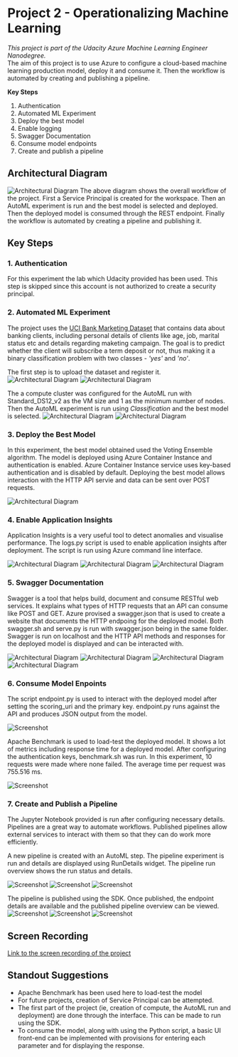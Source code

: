 
# Project 2 - Operationalizing Machine Learning


*This project is part of the Udacity Azure Machine Learning Engineer Nanodegree.* <br>
The aim of this project is to use Azure to configure a cloud-based machine learning production model, deploy it and consume it. Then the workflow is automated by creating and publishing a pipeline.<br>

**Key Steps**
<ol>
<li>Authentication</li>
<li>Automated ML Experiment</li>
<li>Deploy the best model</li>
<li>Enable logging</li>
<li>Swagger Documentation</li>
<li>Consume model endpoints</li>
<li>Create and publish a pipeline</li>
</ol>


## Architectural Diagram
![Architectural Diagram](./images/arch-diag.png) 
The above diagram shows the overall workflow of the project. First a Service Principal is created for the workspace. Then an AutoML experiment is run and the best model is selected and deployed. Then the deployed model is consumed through the REST endpoint. Finally the workflow is automated by creating a pipeline and publishing it. 

## Key Steps
### 1. Authentication 
For this experiment the lab which Udacity provided has been used. This step is skipped since this account is not authorized to create a security principal.

### 2. Automated ML Experiment
The project uses the [UCI Bank Marketing Dataset](https://archive.ics.uci.edu/ml/datasets/Bank+Marketing) that contains data about banking clients, including personal details of clients like age, job, marital status etc and details regarding maketing campaign.
The goal is to predict whether the client will subscribe a term deposit or not, thus making it a binary classification problem with two classes - *'yes'* and *'no'*.

The first step is to upload the dataset and register it.
![Architectural Diagram](./images/reg-dataset.png) 
![Architectural Diagram](./images/reg-dataset-details.png) 

The a compute cluster was configured for the AutoML run with Standard_DS12_v2 as the VM size and 1 as the minimum number of nodes. Then the AutoML experiment is run using *Classification* and the best model is selected.
![Architectural Diagram](./images/automl-completed.png) 
![Architectural Diagram](./images/best-model.png) 

### 3. Deploy the Best Model
In this experiment, the best model obtained used the Voting Ensemble algorithm. The model is deployed using Azure Container Instance and authentication is enabled. Azure Container Instance service uses key-based authentication and is disabled by default. Deploying the best model allows interaction with the HTTP API servie and data can be sent over POST requests.

![Architectural Diagram](./images/deployment-healthy.png)

### 4. Enable Application Insights
Application Insights is a very useful tool to detect anomalies and visualise performance. The logs.py script is used to enable application insights after deployment. The script is run using Azure command line interface.

![Architectural Diagram](./images/logs-output.png)
![Architectural Diagram](./images/app-insights-true.png)
![Architectural Diagram](./images/app-insights-details.png)

### 5. Swagger Documentation
Swagger is a tool that helps build, document and consume RESTful web services. It explains what types of HTTP requests that an API can consume like POST and GET. 
Azure provised a swagger.json that is used to create a website that documents the HTTP endpoing for the deployed model. 
Both swagger.sh and serve.py is run with swagger.json being in the same folder. Swagger is run on localhost and the HTTP API methods and responses for the deployed model is displayed and can be interacted with.

![Architectural Diagram](./images/serve-swagger.png)
![Architectural Diagram](./images/api-get.png)
![Architectural Diagram](./images/api-post-parameters.png)
![Architectural Diagram](./images/api-post-response.png)

### 6. Consume Model Enpoints
The script endpoint.py is used to interact with the deployed model after setting the scoring_uri and the primary key. endpoint.py runs against the API and produces JSON output from the model.

![Screenshot](./images/endpoint-output.png)

Apache Benchmark is used to load-test the deployed model. It shows a lot of metrics including response time for a deployed model. After configuring the authentication keys, benchmark.sh was run. In this experiment, 10 requests were made where none failed. The average time per request was 755.516 ms.

![Screenshot](./images/ab-output-3.png)

### 7. Create and Publish a Pipeline
The Jupyter Notebook provided is run after configuring necessary details. <br>
Pipelines are a great way to automate workflows. Published pipelines allow external services to interact with them so that they can do work more efficiently.

A new pipeline is created with an AutoML step. The pipeline experiment is run and details are displayed using RunDetails widget. The pipeline run overview shows the run status and details. 

![Screenshot](./images/pipeline1.png)
![Screenshot](./images/pipeline-running.png)
![Screenshot](./images/pipeline-run-overview.png)

The pipeline is published using the SDK. Once published, the endpoint details are available and the published pipeline overview can be viewed.
![Screenshot](./images/published-pipeline-overview.png)
![Screenshot](./images/published-pipeline-overview-page.png)
![Screenshot](./images/pipeline-endpoint.png)

## Screen Recording
[Link to the screen recording of the project](https://youtu.be/2nz4JW99MM8)

## Standout Suggestions

<ul>
<li>Apache Benchmark has been used here to load-test the model</li>
<li>For future projects, creation of Service Principal can be attempted.</li>
<li>The first part of the project (ie, creation of compute, the AutoML run and deployment) are done through the interface. This can be made to run using the SDK.</li>
<li>To consume the model, along with using the Python script, a basic UI front-end can be implemented with provisions for entering each parameter and for displaying the response.</li>
</ul>